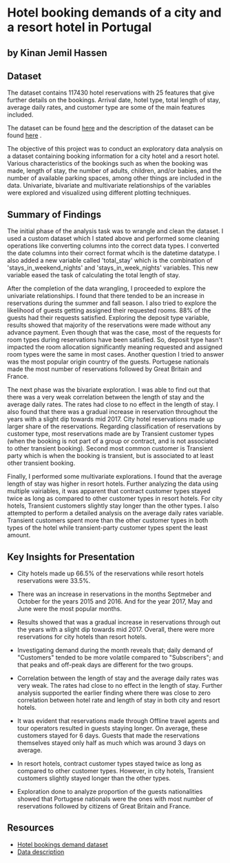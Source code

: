 # Hotel booking demands of a city and a resort hotel in Portugal
## by Kinan Jemil Hassen

## Dataset

The dataset contains 117430 hotel reservations with 25 features that give further details on the bookings. Arrival date, hotel type, total length of stay, average daily rates, and customer type are some of the main features included.

The dataset can be found [here](https://www.kaggle.com/datasets/jessemostipak/hotel-booking-demand) and the description of the dataset can be found [here](https://www.sciencedirect.com/science/article/pii/S2352340918315191) .<br>

The objective of this project was to conduct an exploratory data analysis on a dataset containing booking information for a city hotel and a resort hotel. Various characteristics of the bookings such as when the booking was made, length of stay, the number of adults, children, and/or babies, and the number of available parking spaces, among other things are included in the data. Univariate, bivariate and multivariate relationships of the variables were explored and visualized using different plotting techniques.


## Summary of Findings

The initial phase of the analysis task was to wrangle and clean the dataset. I used a custom dataset which I stated above and performed some cleaning operations like converting columns into the correct data types. I converted the date columns into their correct format whcih is the datetime datatype. I also added a new variable called 'total_stay' which is the combination of 'stays_in_weekend_nights' and 'stays_in_week_nights' variables. This new variable eased the task of calculating the total length of stay.

After the completion of the data wrangling, I proceeded to explore the univariate relationships. I found that there tended to be an increase in reservations during the summer and fall season. I also tried to explore the likelihood of guests getting assigned their requested rooms. 88% of the guests had their requests satisfied. Exploring the deposit type variable, results showed that majority of the reservations were made without any advance payment. Even though that was the case, most of the requests for room types during reservations have been satisfied. So, deposit type hasn't impacted the room allocation significantly meaning requested and assigned room types were the same in most cases. Another question I tried to answer was the most popular origin country of the guests. Portugese nationals made the most number of reservations followed by Great Britain and France.

The next phase was the bivariate exploration. I was able to find out that there was a very weak correlation between the length of stay and the average daily rates. The rates had close to no effect in the length of stay. I also found that there was a gradual increase in reservation throughout the years with a slight dip towards mid 2017. City hotel reservations made up larger share of the reservations. Regarding classification of reservations by customer type, most reservations made are by Transient customer types (when the booking is not part of a group or contract, and is not associated to other transient booking). Second most common customer is Transient party which is when the booking is transient, but is associated to at least other transient booking.

Finally, I performed some multivariate explorations. I found that the average length of stay was higher in resort hotels. Further analyzing the data using multiple vairiables, it was apparent that contract customer types stayed twice as long as compared to other customer types in resort hotels. For city hotels, Transient customers slightly stay longer than the other types. I also attempted to perform a detailed analysis on the average daily rates variable. Transient customers spent more than the other customer types in both types of the hotel while transient-party customer types spent the least amount.

## Key Insights for Presentation

- City hotels made up 66.5% of the reservations while resort hotels reservations were 33.5%.

- There was an increase in reservations in the months Septmeber and October for the years 2015 and 2016. And for the year 2017, May and June were the most popular months.

- Results showed that was a gradual increase in reservations through out the years with a slight dip towards mid 2017. Overall, there were more reservations for city hotels than resort hotels.

- Investigating demand during the month reveals that; daily demand of "Customers" tended to be more volatile compared to "Subscribers"; and that peaks and off-peak days are different for the two groups.

- Correlation between the length of stay and the average daily rates was very weak. The rates had close to no effect in the length of stay. Further analysis supported the earlier finding where there was close to zero correlation between hotel rate and length of stay in both city and resort hotels.

- It was evident that reservations made through Offline travel agents and tour operators resulted in guests staying longer. On average, these customers stayed for 6 days. Guests that made the reservations themselves stayed only half as much which was around 3 days on average.

- In resort hotels, contract customer types stayed twice as long as compared to other customer types. However, in city hotels, Transient customers slightly stayed longer than the other types.

- Exploration done to analyze proportion of the guests nationalities showed that Portugese nationals were the ones with most number of reservations followed by citizens of Great Britain and France.

## Resources
- [Hotel bookings demand dataset](https://www.kaggle.com/datasets/jessemostipak/hotel-booking-demand)
- [Data description](https://www.sciencedirect.com/science/article/pii/S2352340918315191)
